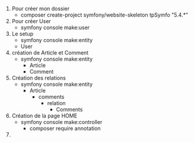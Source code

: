 1)  Pour créer mon dossier
    - composer create-project symfony/website-skeleton tpSymfo "5.4.*" 
2) Pour créer User 
    - symfony console make:user
3) Le setup 
    - symfony console make:entity
    - User
4) création de Article et Comment
    - symfony console make:entity
        - Article
        - Comment
5) Création des relations 
    - symfony console make:entity
        - Article
            - comments
                - relation
                    - Comments
6) Création de la page HOME
    - symfony console make:controller
        - composer require annotation
7)